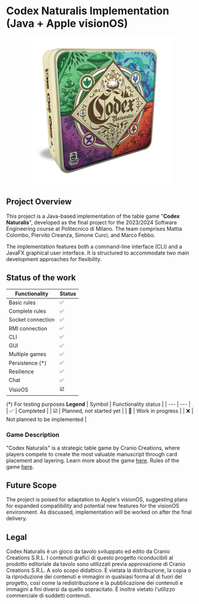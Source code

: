 # Codex Naturalis Implementation (Java + Apple visionOS)

<p align="center">
<img src=".github/resources/codex_box.png" width="400" alt="codex logo"/>
</p>

## Project Overview

This project is a Java-based implementation of the table game "**Codex Naturalis**", developed as the final project for
the 2023/2024 Software Engineering course at Politecnico di Milano. The team comprises Mattia Colombo, Piervito Creanza,
Simone Curci, and Marco Febbo.

The implementation features both a command-line interface (CLI) and a JavaFX graphical user interface. It is structured
to accommodate two main development approaches for flexibility.

## Status of the work

| Functionality     | Status                  | 
|-------------------|-------------------------|
| Basic rules       | :white_check_mark:      |
| Complete rules    | :white_check_mark:      |
| Socket connection | :white_check_mark:      |
| RMI connection    | :white_check_mark:      |
| CLI               | :white_check_mark:      |
| GUI               | :white_check_mark:      |
| Multiple games    | :white_check_mark:      |
| Persistence (*)   | :white_check_mark:      |
| Resilience        | :white_check_mark:      |
| Chat              | :white_check_mark:      |
| VisioOS           | :ballot_box_with_check:  |

(*) For testing purposes
**Legend**
| Symbol | Functionality status |
| --- | --- |
| :white_check_mark: | Completed |
| :ballot_box_with_check: | Planned, not started yet |
| :construction: | Work in progress |
| :x: | Not planned to be implemented |

### Game Description

"Codex Naturalis" is a strategic table game by Cranio Creations, where players compete to create the most valuable
manuscript through card placement and layering. Learn more about the
game [here](https://www.craniocreations.it/prodotto/codex-naturalis).
Rules of the
game [here](https://www.craniocreations.it/storage/media/product_downloads/126/1516/CODEX_ITA_Rules_compressed.pdf).


## Future Scope

The project is poised for adaptation to Apple's visionOS, suggesting plans for expanded compatibility and potential new
features for the visionOS environment. As discussed, implementation will be worked on after the final delivery.

## Legal

Codex Naturalis è un gioco da tavolo sviluppato ed edito da Cranio Creations S.R.L.
I contenuti grafici di questo progetto riconducibili al prodotto editoriale da tavolo sono utilizzati previa
approvazione di Cranio Creations S.R.L. A solo scopo didattico. È vietata la distribuzione, la copia o la riproduzione
dei contenuti e immagini in qualsiasi forma al di fuori del progetto, così come la redistribuzione e la pubblicazione
dei contenuti e immagini a fini diversi da quello sopracitato. È inoltre vietato l'utilizzo commerciale di suddetti
contenuti.

